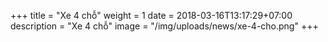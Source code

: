 +++
title = "Xe 4 chỗ"
weight =  1
date = 2018-03-16T13:17:29+07:00
description = "Xe 4 chỗ"
image = "/img/uploads/news/xe-4-cho.png"
+++
